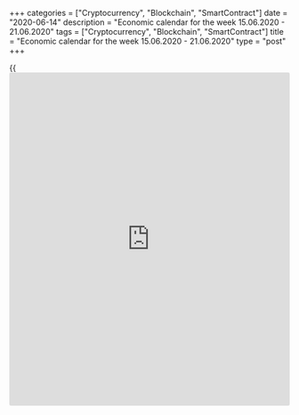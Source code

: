 +++
categories = ["Cryptocurrency", "Blockchain", "SmartContract"]
date = "2020-06-14"
description = "Economic calendar for the week 15.06.2020 - 21.06.2020"
tags = ["Cryptocurrency", "Blockchain", "SmartContract"]
title = "Economic calendar for the week 15.06.2020 - 21.06.2020"
type = "post"
+++

{{<iframe id="large-banner" src="https://www.bounty.group/#slide=3.0" width="100%" height="600" scrolling="no" style="border: 0px solid rgb(216, 221, 230); border-radius: 3px;">}}

June 14, 2020

June 14, 2020

Economic [calendar](https://www.fintechee.com/web-trader/) for the week 15.06.2020 – 21.06.2020Jana Kane

## Overview of the main events of the Forex economic [calendar](https://www.fintechee.com/web-trader/) for the
next trading week 15.06.2020 to 21.06.2020

 **Trading on key Forex [news](https://www.letsplayfx.com/blog/forex-news-website/): we are expecting the publication of
important macro statistics from Canada, Germany, the US, Britain,
Australia, as well as the results of the meeting of the central banks of
Great Britain, Japan, and Switzerland.**

The US dollar rose last week, while global and US stock indices fell and
completely negated the growth of the previous week.

At the end of the trading day last Friday, the DXY dollar index futures
were trading around 97.35, 160 pips above the low reached on Wednesday.

Donald Trump criticized the Fed for gloomy forecasts made after the last
meeting of the central bank, and said that he expects a successful
second half. His statements were a response to the comments by Jerome
Powell, who last Wednesday made a forecast about the possibility of a
long-term economic recovery and problems in the labor market. Meanwhile,
the Fed’s position proved to be an important support for the markets,
and the Fed indicated its readiness to provide additional support to the
economy and credit markets.

Still, evidence suggests that economic recovery after a pandemic will be
slow and uneven. There is a threat of a second wave of pandemic, which
may further cloud economic prospects.

Next week, the other three largest world central banks (the National
Bank of Switzerland, the Bank of Japan and the Bank of England) will
hold their meetings and make decisions on monetary [policy](https://www.fintechee.com/policy/).

Investors will also pay attention to the publication of important macro
statistics from Canada, Germany, the US, Britain, and Australia.

 _ **Traders should pay attention to the following significant
macroeconomic data expected next week:**_

 *** during the coming week new events may be added to the [calendar](https://www.fintechee.com/web-trader/) and
scheduled events may be canceled**

 ****** **GMT time**

###  **Monday, June 15**

No important macro statistics planned to be released.

###  **Tuesday, June 16**

###  **01:30 AUD Minutes of the June meeting of the Reserve Bank of
Australia**

This document is published two weeks after the meeting and the decision
on the interest rate. If the RBA positively assesses the state of the
labor market in the country, the GDP growth rate, and also shows a
hawkish attitude towards the inflation forecast in the economy, the
markets regard this as a higher probability of a rate increase at the
next meeting, which is a positive factor for the AUD. The bank’s soft
rhetoric regarding inflation above all puts pressure on the AUD.

At a meeting earlier this month, the central bank maintained its current
monetary [policy](https://www.fintechee.com/policy/) unchanged. The key interest rate of the RBA was kept at
a record low level of 0.25%, and the target level of yield on 3-year
government bonds was also left at 0.25%. The decision to lower the rate
and determine the current target level of government bond yield was made
at an unscheduled meeting of the RBA on March 19 in order to support
businesses and Australian citizens amid the rapid spread of the
coronavirus pandemic. The government was also forced to introduce a
social distancing regime, suspend enterprises and close borders for
international traffic.

Despite the relaxation of quarantine measures, some restrictions are
still in effect and adversely affecting the economy, especially the
services sector. In the 1st quarter, the Australian economy contracted,
and Treasury Secretary Josh Frydenberg officially announced the
recession that occurred in the country for the first time in 30 years.

After one of the bank’s last meetings, its head Philip Lowe promised
that “the board will not raise rates until there is progress in ensuring
full employment and there is confidence in stabilizing inflation in the
target range of 2-3%.” In his opinion, “there are no serious arguments
in favor of tightening monetary [policy](https://www.fintechee.com/policy/) in the short term,” and “it will
be some time before interest rates are increased.”

Nevertheless, if the published minutes contain unexpected information
regarding issues of RBA monetary [policy](https://www.fintechee.com/policy/), then the volatility in the AUD
quotes will increase.

###  **03:00 JPY Bank of Japan interest rate decision. Bank of Japan's
press conference and monetary [policy](https://www.fintechee.com/policy/) comments**

The Bank of Japan will decide on the interest rate. Currently, the main
rate in Japan is in negative territory, amounting to -0.1%. Most likely,
the rate will remain the same. If it is cut and goes deeper into
negative territory, such a decision will cause a sharp decline in the
yen in the foreign exchange market and growth in the Japanese stock
market. In any case, during this period of time, a jump in volatility is
expected in the yen trading and on the Asian financial market.

At the end of May, during its extraordinary meeting, the Bank of Japan
left the deposit rate at -0.1%, and the target level of yield on 10-year
bonds at 0%, while maintaining the annual target level of [ETF](https://www.fixpro.org/post/etf-liquidity/) purchases
at 12 trillion yen. The bank also introduced a new lending program worth
30 trillion yen, which will allow commercial banks to provide financing
to companies affected by the coronavirus pandemic.

Under this program, companies can receive loans without collateral and
at a zero interest rate. The goal of the program is to support
commercial companies whose bankruptcy rates have accelerated rapidly in
Japan over the past month, due to the coronavirus pandemic among other
things.

During the press conference, head of the Bank of Japan Haruhiko Kuroda
will give comments on the monetary [policy](https://www.fintechee.com/policy/) of the bank. The Bank of Japan
continues to adhere to its super-soft monetary [policy](https://www.fintechee.com/policy/). As Kuroda has
repeatedly stated before, “it is appropriate for Japan to patiently
continue the current soft monetary [policy](https://www.fintechee.com/policy/).” Markets usually react to
Kuroda's speeches. Surely, he will again touch upon the topic of
monetary [policy](https://www.fintechee.com/policy/) during his speech, which will cause increased volatility
not only in yen trading, but also throughout the Asian and world
financial markets.

If the bank's leaders decide that the Japanese economy is stable, and
the momentum of inflation to the target level of 2% does not decrease,
then they will refrain from changing the [policy](https://www.fintechee.com/policy/).

###  **06:00 JPY Bank of Japan's press conference**

During the press conference, head of the Bank of Japan Haruhiko Kuroda
will give comments on the monetary [policy](https://www.fintechee.com/policy/) of the bank. Despite earlier
measures taken by the bank to stimulate the Japanese economy, inflation
remains low, production and consumption are falling, which negatively
affects export-oriented Japanese producers. Markets usually react to
Kuroda's speeches. If he touches on the topic of monetary [policy](https://www.fintechee.com/policy/) during
his speech, volatility will increase not only in yen trading, but also
throughout the Asian and world financial markets.

###  **06:00 GBP Report on the average wages of the British citizens
over the past 3 months. Unemployment rate**

On a monthly basis, the UK Office of National Statistics (ONS) publishes
an average wages report that includes the period for the last 3 months,
with and without bonuses.

This report is a key short-term indicator of the dynamics of changes in
the level of wages of employees in the UK. Wages growth is a positive
factor for the GBP, and a low value of the indicator is negative.
Forecast: the June report suggests that the average wages with bonuses
have grown over the last 3 months (February-April) by 1.3% (against
+2.4%, +2.8%, +3.1% , +2.9%, +3.2%, +3.2% in previous periods); without
bonuses - by 1.8% (against +2.7%, +2.9%, +3.1%, +3.2%, +3.4%, +3.5% in
previous periods). This is still positive data despite the fact that
they are below the average values. If the data are better than expected,
the pound is likely to strengthen in the foreign exchange market.

Also at this time, the office publishes data on unemployment in the UK.
Over the 3 months from February to April, unemployment is expected to be
at 4.5% (against 3.9%, 4.0%, 3.9% and 3.8% in previous periods). Since
2012, the unemployment rate in the UK has been steadily declining (from
8.0% in September 2012). This is a positive factor for the pound,
however, unemployment growth over the last reporting period is a
negative factor.

If the data from the UK labor market turn out to be worse than the
forecast and/or the previous value, the pound will be under pressure.

In any case, at the time of publication of data from the British labor
market, volatility is expected to increase in pound quotes and on the
London Stock Exchange.

###  **06:00 EUR Harmonized Index of Consumer Prices  (HICP) in Germany
(final release)**

This index is published by the EU Statistical Office and is calculated
on the basis of a statistical method agreed between all EU countries. It
is an indicator for assessing inflation used by the Governing Council of
the ECB to assess the level of price stability. A positive result
strengthens the EUR, a negative result weakens it.

In March, the HICP index (in annual [terms](https://www.fintechee.com/terms/)) grew by +1.3%, and in April -
by +0.8%. The preliminary estimate for May was +0.5%. Final value for
May is +0.8%. The euro is unlikely to react very positively to the
publication of this indicator. If the data turn out to be better than
the forecast, then the euro may strengthen in the short term. The growth
is a positive factor for the euro. However, this is still not enough to
break the negative trend of the euro. Data suggests low inflationary
pressures in Germany.

###  **09:00 EUR ZEW Institute Business Sentiment Index in Germany**

This index reflects the difference between the share of optimistic and
pessimistic [investor](https://www.fintechee.com/tutorial-for-forex-trading/investor-mode/)s, thus assessing the mood of [investor](https://www.fintechee.com/tutorial-for-forex-trading/investor-mode/)s and
businesses. The growth of the indicator and its positive value indicate
an optimistic attitude of [investor](https://www.fintechee.com/tutorial-for-forex-trading/investor-mode/)s, which is a bullish factor for the
EUR. Vice versa, a decrease in the indicator and its negative value is a
negative factor for the EUR. In February, the indicator value was 8.7
(against 26.7 in January, 10.7 in December), and in March - already
-49.5 (with a forecast of -23.4), although in April and May it
unexpectedly improved to 28.2 and 51.0, respectively. Forecast: the
value for June will be 60.0, which is likely to support the euro in the
short term. If the data turn out to be worse than the forecast and the
previous value, then the euro will decrease even more significantly.

###  **12:30 USD Retail Sales (Ex Autos). Retail Control Group**

This report (Core Retail Sales Ex Autos) reflects the total sales of
retailers of all sizes and types, with the exception of car dealerships.
Changes in retail sales are a major indicator of consumer spending. The
report is leading, and in the future the data can be strongly revised. A
high result strengthens the US dollar, a low one weakens it. A relative
decrease in the indicator may have a short-term negative impact on the
dollar, and an increase in the indicator will positively affect the USD.
Forecast for May: +5.1% (against -17.2% in April, -4.5% in March, -0.4%
in February).

Retail sales are a major consumer spending indicator in the United
States, showing changes in retail sales. The Retail Control Group
measure measures the volume of the entire retail industry and is used to
calculate price indices for most products. A strong result strengthens
the US dollar, and vice versa, a weak report weakens the dollar. A
slight increase in performance is unlikely to accelerate the growth of
the dollar. Data worse than the previous period (-15.3% in April, +1.7%
in March, 0.0% in January and February) will negatively affect the
dollar in the short term. Forecast for May: +4.0%.

###  **14:00 USD Speech by the Fed Chairman Jerome Powell**

Powell's comments may affect both short-term and long-term USD trading
if he again touches on the Fed's monetary [policy](https://www.fintechee.com/policy/). A more hawkish
position on the Fed’s monetary [policy](https://www.fintechee.com/policy/) is seen as positive and
strengthens the US dollar, while a more cautious position is assessed as
negative for the USD.

If he makes unexpected statements, the volatility in trading in
financial markets may increase. Any hints about the need to maintain a
soft central bank [policy](https://www.fintechee.com/policy/) will cause a fall in the dollar and the growth
of the US stock markets.

Participants in the financial market will carefully study his speech in
order to catch signals regarding the Fed’s further actions.

###  **Wednesday, June 17**

###  **06:00 GBP Consumer Price Index. Core Consumer Price Index**

Consumer Price Index (CPI) reflects the dynamics of retail prices for a
group of goods and services that are part of the British consumer
basket. CPI is a key indicator of inflation. Its publication will cause
significant movement of the pound in the foreign exchange market, as
well as the London Stock Exchange Index FTSE100.

In the previous reporting month (in April), consumer inflation (in
annual [terms](https://www.fintechee.com/terms/)) grew by 0.8%.

Forecast for May: +0.5% (in annual [terms](https://www.fintechee.com/terms/)). This value is unlikely to
provide significant support to the pound. An indicator below the
forecast may trigger the weakening of the pound, as low inflation will
force the Bank of England to maintain a soft monetary [policy](https://www.fintechee.com/policy/).

Core Consumer Price Index (Core CPI) is published by the Office of
National Statistics and determines the change in prices of a selected
basket of goods and services (except food and energy) for a given
period. It is a key indicator for assessing inflation and changing
consumer preferences. A positive result strengthens the GBP, a negative
result weakens it.

In April, Core CPI (in annual [terms](https://www.fintechee.com/terms/)) grew by +1.4%. It is likely that
the publication of the indicator will positively affect the pound if its
value is higher than the forecast and the previous value. Forecast for
May: +1.2% (in annual [terms](https://www.fintechee.com/terms/)). An indicator below the forecast and/or
previous values ​​can trigger the weakening of the pound.

###  **12:30 CAD Consumer Price Indices in Canada**

The Bank of Canada's Core Consumer Price Index (Core CPI) reflects the
dynamics of retail prices for a basket of goods and services (excluding
fruits, vegetables, gasoline, fuel oil, natural gas, mortgage interest,
long-distance transport, and tobacco products). The target inflation
rate for the Bank of Canada is in the range of 1-3%. The increase in CPI
is a harbinger of a rate increase and a positive factor for the CAD.
Core Consumer Price Index rose in March by +1.6% (in annual [terms](https://www.fintechee.com/terms/)), and
in April - by +1.2%. If the data for May is worse than the previous
values, then this will negatively affect the CAD. Data better than
expected and above the previous values ​​will strengthen the Canadian
dollar.

Forecast for May: Consumer Price Index will come out with a value of
-0.1% (in annual [terms](https://www.fintechee.com/terms/)), Core CPI with a value of +1.4%.

###  **21:45 NZD New Zealand GDP for the 1st quarter**

The release of this data will cause increased volatility in the NZD.
Despite the recent fall in commodity and agricultural prices (especially
for dairy products, which are the most important component of New
Zealand exports), and the coronavirus pandemic, which damaged the global
economy, it is likely that New Zealand's 1st quarter GDP report it will
come out with positive indicators so far, since it will reflect the
situation in the economy before the coronavirus. It is expected that GDP
growth in the 1st quarter of 2020 amounted to +0.5% (previous values
​​+0.5% and +0.7%) and +1.8% in annual [terms](https://www.fintechee.com/terms/) (previous value, for the
4th quarter of 2019, is also +1.8%), which is likely to positively
affect the positions of the New Zealand currency. If the data are better
than expected, the NZD will strengthen. Data worse than forecast and
previous values ​​may adversely affect the NZD.

###  **Thursday, June 18**

###  **01:30 AUD Employment rate. Unemployment rate**

Employment rate reflects a monthly change in the number of Australian
citizens employed. The growth of the indicator has a positive effect on
consumer spending, which stimulates economic growth. A high value is a
positive factor for the AUD, and a low value is negative. Forecast: in
May, the number of employed Australian citizens fell by 125,000 (after
rising in March by 5,900 and falling in April by 594,300).

Also at the same time, the Australian Bureau of Statistics will publish
a report on unemployment - an indicator that estimates the proportion of
unemployed to the total number of able-bodied citizens. The growth rate
indicates a weak labor market, which leads to a weakening of the
national economy. The decline is a positive factor for the AUD.
Forecast: unemployment in Australia in May was at the level of 7.0%
(against 6.2% in April, 5.2% in March, 5.1% in February). In general,
the indicators can be described as negative. However, in other large
economies, the labor market has deteriorated on an even larger scale due
to coronavirus.

The RBA leaders have repeatedly stated that in addition to the
international trade situation, the Australian economy and central bank
monetary [policy](https://www.fintechee.com/policy/) plans are influenced by the level of debts and household
expenses, the growth of workers' salaries, as well as the state of the
country's labor market.

In March 2020, the RB of Australia lowered its key interest rate by
0.50% to a new record low of 0.25% due to coronavirus, which was the 5th
rate cut in the last year. According to the RBA management, for the
growth of salaries and acceleration of inflation to the target range, an
unemployment rate of 4.5% or lower is required. Unemployment in the
country is not declining, and the return of inflation to the middle of
the target range of 2-3% is not even on a distant horizon.

The AUD is unlikely to respond positively to the publication of data
from the country's labor market. If the values ​​of the indicators turn
out to be worse than the forecast, then the Australian dollar may
decrease significantly in the short term. Data better than forecast will
strengthen AUD short-term.

###  **07:30 CHF The decision of the SNB on the interest rate. Monetary
Policy Statement**

The current deposit rate is in negative territory and amounts to -0.75%.
At the previous meeting in March, rates remained unchanged. The Swiss
National Bank has consistently advocated soft monetary [policy](https://www.fintechee.com/policy/) in the
country, and the national currency has traditionally been considered
"overvalued." Recently, the franc has largely lost the status of a safe
haven currency, and the threat of intervention certainly restrains the
franc from excessive growth. According to the leaders of the SNB, the
franc is “still very overvalued,” and intervention in the foreign
exchange market remains “an important means of maintaining the low
attractiveness of investments in francs and easing upward pressure on
the currency.”

Traders will also carefully study the statement of the SNB to catch
signals regarding further plans concerning their monetary [policy](https://www.fintechee.com/policy/). Tough
rhetoric of the statement will strengthen the franc. The soft tone and
the intention to continue the extra soft monetary [policy](https://www.fintechee.com/policy/) of the SNB will
negatively affect the franc. High volatility is expected in the foreign
exchange market and, above all, in franc trading, if the management of
the SNB makes unexpected statements.

###  **08:00 CHF Press conference of the SNB**

After the publication of the decision on the rate, the press conference
of the Swiss National Bank will begin. During the press conference and
the speech by the Chairman of the SNB Thomas Jordan, the volatility of
the CHF trade is increasing, and traders are waiting for signals
regarding further plans for the monetary [policy](https://www.fintechee.com/policy/) of the SNB. Jordan’s
tough rhetoric will strengthen the franc. The soft tone of the speech
and the intention to continue the extra soft monetary [policy](https://www.fintechee.com/policy/) of the SNB
will negatively affect the franc.

High volatility is expected in the foreign exchange market and, above
all, in franc trading if Thomas Jordan makes unexpected statements.

###  **11:00 GBP Bank of England's interest rate decision. Minutes of
the meeting of the Bank of England. Planned volume of asset purchases by
the Bank of England. Monetary Policy Report.**

In March (March 11 and March 19), during its extraordinary meetings, the
Bank of England cut its interest rate twice, bringing it to 0.1%, and
announced its intention to acquire British government bonds in the
amount of 200 billion British pounds, trying to counter economic damage
from a coronavirus pandemic. Management of the central bank announced
the expansion of its bond portfolio to 645 billion pounds from the
current volume of 445 billion pounds. “The current situation is
completely unprecedented,” said Andrew Bailey, the new Bank of England
manager, at a press conference after the extraordinary meeting on March
19. Bailey said he expects a sharp contraction in the economy due to the
coronavirus, and the Bank of England is ready to take further stimulus
measures if necessary. "No, we are not done acting," he said. Based on
these statements by Andrew Bailey, it is fair to expect further action
from the Bank of England towards easing its monetary [policy](https://www.fintechee.com/policy/). It is
expected that at this meeting on June 18, the Bank of England will again
increase the volume of bond purchases to 745 billion pounds.

Also at this time, the minutes of the Monetary Policy Committee (MPC) of
the Bank of England are published with the votes cast for and against
the increase/decrease in the interest rate. The main risks for the UK
after Brexit are associated with expectations of a slowdown in the
country's economic growth, as well as with a large current account
deficit in the UK balance of payments.

The Bank of England Asset Purchase Program, also called Quantitative
Easing, has remained unchanged since August 2016 at £435 billion per
month. In March, the Bank of England's bond purchase volume on the open
market was increased to a new level of 645 billion pounds.

Intrigue over further the actions of the Bank of England continues. Both
in the pound trade and the FTSE100 index, a lot of trading opportunities
will be there during the publication of the bank's decision on rates.

Also at the same time, the Bank of England's monetary [policy](https://www.fintechee.com/policy/) report will
be published containing an assessment of economic prospects. At this
time, the volatility in pound quotes can rise sharply. One of the main
guidelines for the Bank of England regarding the prospects of monetary
[policy](https://www.fintechee.com/policy/) in the UK, in addition to GDP, is the level of inflation. If the
tone of the report is soft, then the British stock market will receive
support, and the pound will decline. Conversely, tough rhetoric of the
report in relation to containing inflation, implying an increase in the
interest rate in the UK, will lead to the strengthening of the pound.

###  **12:30 USD Initial jobless claims in the US over the past week**

The situation on the country's labor market is still deteriorating. Back
in February, the initial claims for unemployment benefits were within
its average values ​​of 193-252 thousand. However, then the situation
began to deteriorate sharply. Over the week of March 22-28, 6.9 million
claims were submitted, then 6.606 million claims, shocking observers and
market participants. A similar indicator published last Thursday (for
the week May 31 - June 06) came out with a value of 1.542 million
claims.

The US Department of Labor data published in early May showed an
increase in unemployment in the country to the level of 14.7%. In May,
the US unemployment rate was 13.3%. Economists attribute this to the
coronavirus, which has damaged the US economy. Many US companies
announced layoffs, and authorities ordered non-vital companies to close
their offices and stores in the wake of the coronavirus epidemic.
Current weekly growth rates of claims far exceed the previous record
level of 695,000 reached in October 1982. Then the number of initial
claims filed in four weeks was 2.7 million.

This indicator reflects the state of the labor market. An increase in
value negatively affects consumption and economic growth. Under normal
conditions, a high result weakens the US dollar, while a low one
strengthens it. However, under current conditions (the coronavirus
pandemic and a sharp economic slowdown), the reaction of market
participants to the publication of this report by the US Department of
Labor can be completely unpredictable.

###  **23:50 JPY Bank of Japan Monetary Policy Committee Meeting**

At this meeting, the Bank of Japan Monetary Policy Committee will once
again summarize the results of the bank’s next meeting at the beginning
of the week, analyze the economic situation in Japan and provide
guidance on possible future prospects for the Bank of Japan’s financial
[policy](https://www.fintechee.com/policy/).

If the tone of the minutes of the meeting indicates the firm intentions
of the Bank of Japan regarding monetary [policy](https://www.fintechee.com/policy/) in the country, this will
negatively affect the Japanese stock market and strengthen the yen.
Conversely, soft rhetoric regarding the prospects of the bank's monetary
[policy](https://www.fintechee.com/policy/) will contribute to the weakening of the yen and the growth of the
Japanese stock market.

###  **Friday, June 19**

###  **12:30 CAD Retail Sales Index**

Retail Sales Index is published monthly by Statistics Canada and
estimates total retail sales. The index is often considered an indicator
of consumer confidence and reflects the state of the retail sector in
the near future. Index growth is usually a positive factor for the CAD;
a decrease in the indicator will negatively affect the CAD. Previous
index value (for March): -10%. If the data for April is weaker than the
previous value, the CAD may drop sharply in the short term.

###  **17:00 USD Speech by the Fed Chairman Jerome Powell**

Powell's comments may affect both short-term and long-term USD trading
if he again touches on the Fed's monetary [policy](https://www.fintechee.com/policy/). A more hawkish
position on the Fed’s monetary [policy](https://www.fintechee.com/policy/) is seen as positive and
strengthens the US dollar, while a more cautious position is assessed as
negative for the USD.

If he makes unexpected statements, the volatility in trading in
financial markets may increase. Any hints about the need to maintain a
soft central bank [policy](https://www.fintechee.com/policy/) will cause a fall in the dollar and the growth
of the US stock markets.

Participants in the financial market will carefully study his speech in
order to catch signals regarding the Fed’s further actions.

## Price chart of GBPUSD in real time mode

![Economic [calendar](https://www.fintechee.com/web-trader/) for the week 15.06.2020 – 21.06.2020][1]

The content of this article reflects the author’s opinion and does not
necessarily reflect the official position of LiteForex. The material
published on this page is provided for informational purposes only and
should not be considered as the provision of investment advice for the
purposes of Directive 2004/39/EC.

Rate this article:

{{value}}

( {{count}} {{title}} )

   1. cdn.liteforex.com/cache/uploads/blog_post/blog_posts/liteforex-blog-preview-trading-[calendar](https://www.fintechee.com/web-trader/)1.png?q=75&w=1000&s=5f58bc1c1a4fe91f8438690ebcf2271f